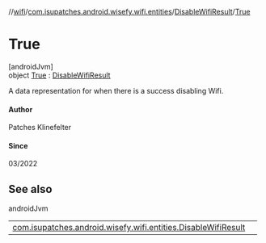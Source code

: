 //[wifi](../../../../index.md)/[com.isupatches.android.wisefy.wifi.entities](../../index.md)/[DisableWifiResult](../index.md)/[True](index.md)

# True

[androidJvm]\
object [True](index.md) : [DisableWifiResult](../index.md)

A data representation for when there is a success disabling Wifi.

#### Author

Patches Klinefelter

#### Since

03/2022

## See also

androidJvm

| | |
|---|---|
| [com.isupatches.android.wisefy.wifi.entities.DisableWifiResult](../index.md) |  |
